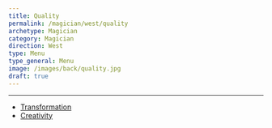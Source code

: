 ```yaml
---
title: Quality
permalink: /magician/west/quality
archetype: Magician
category: Magician
direction: West
type: Menu
type_general: Menu
image: /images/back/quality.jpg
draft: true
---
```


---
- [Transformation](/magician/west/quality/transformation)
- [Creativity](/magician/west/quality/creativity)
